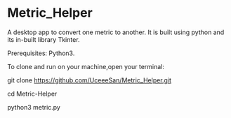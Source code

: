 # Metric_Helper
A desktop app to convert one metric to another. It is built using python and its in-built library Tkinter.

Prerequisites: Python3.

To clone and run on your machine,open your terminal:

git clone https://github.com/UceeeSan/Metric_Helper.git

cd Metric-Helper

python3 metric.py

